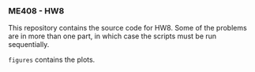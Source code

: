 ### ME408 - HW8

This repository contains the source code for HW8. Some of the problems are in more than one part, in which case the scripts must be run sequentially. 

`figures` contains the plots.

